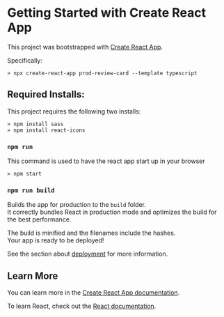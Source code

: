 # Getting Started with Create React App

This project was bootstrapped with [Create React App](https://github.com/facebook/create-react-app).

Specifically:

```
> npx create-react-app prod-review-card --template typescript
```

## Required Installs:

This project requires the following two installs:

```
> npm install sass
> npm install react-icons
```

### `npm run`

This command is used to have the react app start up in your browser

```
> npm start
```

### `npm run build`

Builds the app for production to the `build` folder.\
It correctly bundles React in production mode and optimizes the build for the best performance.

The build is minified and the filenames include the hashes.\
Your app is ready to be deployed!

See the section about [deployment](https://facebook.github.io/create-react-app/docs/deployment) for more information.


## Learn More

You can learn more in the [Create React App documentation](https://facebook.github.io/create-react-app/docs/getting-started).

To learn React, check out the [React documentation](https://reactjs.org/).
